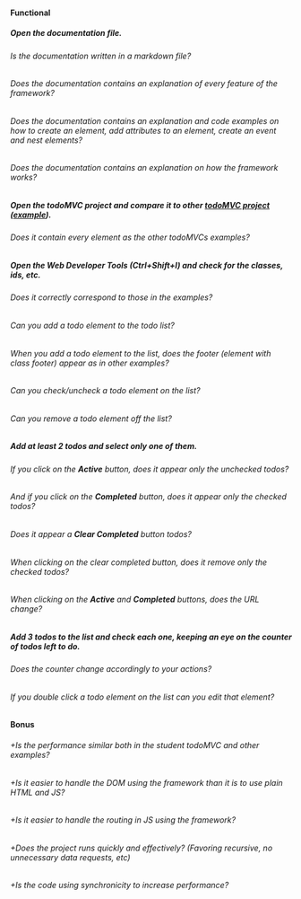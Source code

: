 #### Functional

##### Open the documentation file.

###### Is the documentation written in a markdown file?

###### Does the documentation contains an explanation of every feature of the framework?

###### Does the documentation contains an explanation and code examples on how to create an element, add attributes to an element, create an event and nest elements?

###### Does the documentation contains an explanation on how the framework works?

##### Open the todoMVC project and compare it to other [todoMVC project](http://todomvc.com/) ([example](http://todomvc.com/examples/vanillajs/)).

###### Does it contain every element as the other todoMVCs examples?

##### Open the Web Developer Tools (Ctrl+Shift+I) and check for the classes, ids, etc.

###### Does it correctly correspond to those in the examples?

###### Can you add a todo element to the todo list?

###### When you add a todo element to the list, does the footer (element with class footer) appear as in other examples?

###### Can you check/uncheck a todo element on the list?

###### Can you remove a todo element off the list?

##### Add at least 2 todos and select only one of them.

###### If you click on the **Active** button, does it appear only the unchecked todos?

###### And if you click on the **Completed** button, does it appear only the checked todos?

###### Does it appear a **Clear Completed** button todos?

###### When clicking on the clear completed button, does it remove only the checked todos?

###### When clicking on the **Active** and **Completed** buttons, does the URL change?

##### Add 3 todos to the list and check each one, keeping an eye on the counter of todos left to do.

###### Does the counter change accordingly to your actions?

###### If you double click a todo element on the list can you edit that element?

#### Bonus

###### +Is the performance similar both in the student todoMVC and other examples?

###### +Is it easier to handle the DOM using the framework than it is to use plain HTML and JS?

###### +Is it easier to handle the routing in JS using the framework?

###### +Does the project runs quickly and effectively? (Favoring recursive, no unnecessary data requests, etc)

###### +Is the code using synchronicity to increase performance?
